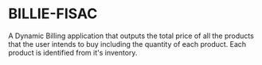 # BILLIE-FISAC
A Dynamic Billing application that outputs the total price of all the products that the user intends to buy including the quantity of each product. 
Each product is identified from it's inventory.
